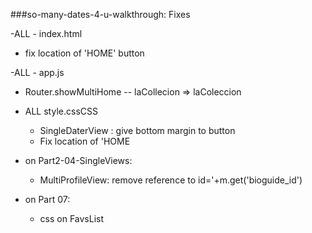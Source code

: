 ###so-many-dates-4-u-walkthrough: Fixes

-ALL - index.html
  -  fix location of 'HOME' button

-ALL - app.js
  -  Router.showMultiHome  -- laCollecion => laColeccion

- ALL style.cssCSS
   -  SingleDaterView : give bottom margin to button
   - Fix location of 'HOME

- on Part2-04-SingleViews: 
   -   MultiProfileView: remove reference to   id='+m.get('bioguide_id') 

- on Part 07: 
  - css on FavsList


